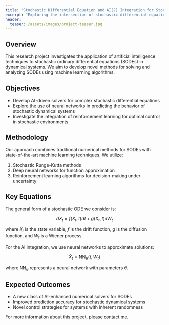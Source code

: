 ```yaml
---
title: "Stochastic Differential Equation and AI(?) Integration for Stock Price Prediction"
excerpt: "Exploring the intersection of stochastic differential equations and artificial intelligence"
header:
  teaser: /assets/images/project-teaser.jpg
---
```



## Overview

This research project investigates the application of artificial intelligence techniques to stochastic ordinary differential equations (SODEs) in dynamical systems. We aim to develop novel methods for solving and analyzing SODEs using machine learning algorithms.

## Objectives

- Develop AI-driven solvers for complex stochastic differential equations
- Explore the use of neural networks in predicting the behavior of stochastic dynamical systems
- Investigate the integration of reinforcement learning for optimal control in stochastic environments

## Methodology

Our approach combines traditional numerical methods for SODEs with state-of-the-art machine learning techniques. We utilize:

1. Stochastic Runge-Kutta methods
2. Deep neural networks for function approximation
3. Reinforcement learning algorithms for decision-making under uncertainty

## Key Equations

The general form of a stochastic ODE we consider is:

$$ dX_t = f(X_t, t)dt + g(X_t, t)dW_t $$

where $X_t$ is the state variable, $f$ is the drift function, $g$ is the diffusion function, and $W_t$ is a Wiener process.

For the AI integration, we use neural networks to approximate solutions:

$$ \hat{X}_t = \text{NN}_\theta(t, W_t) $$

where $\text{NN}_\theta$ represents a neural network with parameters $\theta$.

## Expected Outcomes

- A new class of AI-enhanced numerical solvers for SODEs
- Improved prediction accuracy for stochastic dynamical systems
- Novel control strategies for systems with inherent randomness



For more information about this project, please [contact me](/about/).